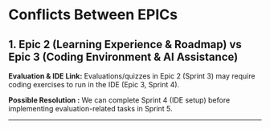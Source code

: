 # Conflicts Between EPICs


## 1. Epic 2 (Learning Experience & Roadmap) vs Epic 3 (Coding Environment & AI Assistance)   
**Evaluation & IDE Link:** Evaluations/quizzes in Epic 2 (Sprint 3) may require coding exercises to run in the IDE (Epic 3, Sprint 4).  

**Possible Resolution :**  We can complete Sprint 4 (IDE setup) before implementing evaluation-related tasks in Sprint 5. 

---



